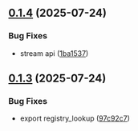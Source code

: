 ## [0.1.4](https://github.com/themixednuts/demo/compare/v0.1.3...v0.1.4) (2025-07-24)

### Bug Fixes

* stream api ([1ba1537](https://github.com/themixednuts/demo/commit/1ba153714fd545c8bd4da276d371f80d7dbc7cdb))

## [0.1.3](https://github.com/themixednuts/demo/compare/v0.1.2...v0.1.3) (2025-07-24)

### Bug Fixes

* export registry_lookup ([97c92c7](https://github.com/themixednuts/demo/commit/97c92c7871d00387b20252745357236ea9871432))
